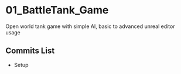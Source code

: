 # 01_BattleTank_Game
Open world tank game with simple AI, basic to advanced unreal editor usage

## Commits List
* Setup
